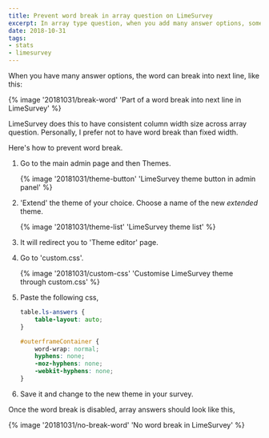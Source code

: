 ```yaml
---
title: Prevent word break in array question on LimeSurvey
excerpt: In array type question, when you add many answer options, some words might break into next line, especially when the word is long.
date: 2018-10-31
tags:
- stats
- limesurvey
---
```


When you have many answer options, the word can break into next line, like this:

{% image '20181031/break-word' 'Part of a word break into next line in LimeSurvey'  %}

LimeSurvey does this to have consistent column width size across array question. Personally, I prefer not to have word break than fixed width.

Here's how to prevent word break.

1. Go to the main admin page and then Themes.

	{% image '20181031/theme-button' 'LimeSurvey theme button in admin panel' %}

2. 'Extend' the theme of your choice. Choose a name of the new *extended* theme.

	{% image '20181031/theme-list' 'LimeSurvey theme list' %}

3. It will redirect you to 'Theme editor' page.
4. Go to 'custom.css'.

	{% image '20181031/custom-css' 'Customise LimeSurvey theme through custom.css' %}

5. Paste the following css,

	```css
	table.ls-answers {
	    table-layout: auto;
	}
	
	#outerframeContainer {
	    word-wrap: normal;
	    hyphens: none;
	    -moz-hyphens: none;
	    -webkit-hyphens: none;
	}
	```

5. Save it and change to the new theme in your survey.

Once the word break is disabled, array answers should look like this,

{% image '20181031/no-break-word' 'No word break in LimeSurvey' %}
